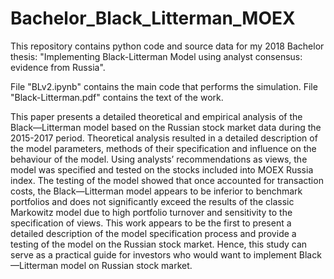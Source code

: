 # Bachelor_Black_Litterman_MOEX
This repository contains python code and source data for my 2018 Bachelor thesis: "Implementing Black-Litterman Model using analyst consensus: evidence from Russia".

File "BLv2.ipynb" contains the main code that performs the simulation.
File "Black-Litterman.pdf" contains the text of the work.


This paper presents a detailed theoretical and empirical analysis of the Black—Litterman model based on the Russian stock market data during the 2015-2017 period. Theoretical analysis resulted in a detailed description of the model parameters, methods of their specification and influence on the behaviour of the model. Using analysts’ recommendations as views, the model was specified and tested on the stocks included into MOEX Russia index. The testing of the model showed that once accounted for transaction costs, the Black—Litterman model appears to be inferior to benchmark portfolios and does not significantly exceed the results of the classic Markowitz model due to high portfolio turnover and sensitivity to the specification of views. This work appears to be the first to present a detailed description of the model specification process and provide a testing of the model on the Russian stock market. Hence, this study can serve as a practical guide for investors who would want to implement Black—Litterman model on Russian stock market.
